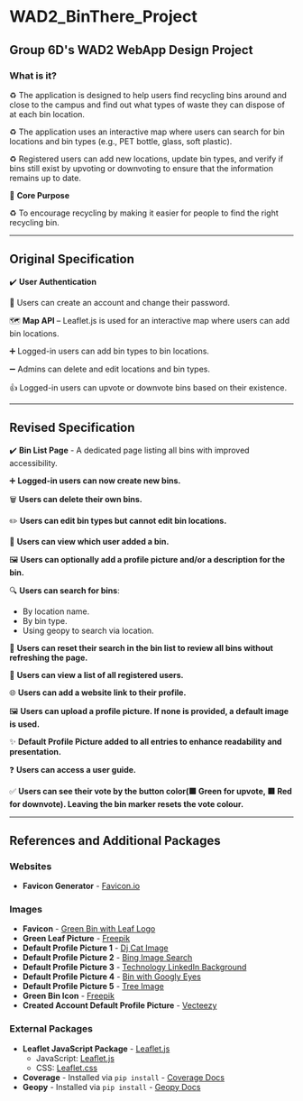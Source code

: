 # WAD2_BinThere_Project
## Group 6D's WAD2 WebApp Design Project

### What is it?​

♻️ The application is designed to help users find recycling bins around and close to the campus and find out what types of waste they can dispose of at each bin location.​

♻️ The application uses an interactive map where users can search for bin locations and bin types (e.g., PET bottle, glass, soft plastic).​

♻️ Registered users can add new locations, update bin types, and verify if bins still exist by upvoting or downvoting to ensure that the information remains up to date.​

📌 **Core Purpose**​

♻️ To encourage recycling by making it easier for people to find the right recycling bin.​

---

## Original Specification ​

✔️ **User Authentication** ​

📇 Users can create an account and change their password​.

🗺️ **Map API** – Leaflet.js is used for an interactive map where users can add bin locations​.

➕ Logged-in users can add bin types to bin locations​.

➖ Admins can delete and edit locations and bin types​.

👍 Logged-in users can upvote or downvote bins based on their existence.

---

## **Revised Specification**

✔️ **Bin List Page** - A dedicated page listing all bins with improved accessibility.

➕ **Logged-in users can now create new bins.**

🗑️ **Users can delete their own bins.**

✏️ **Users can edit bin types but cannot edit bin locations.**

👤 **Users can view which user added a bin.**

🖼️ **Users can optionally add a profile picture and/or a description for the bin.**

🔍 **Users can search for bins**:
   - By location name.
   - By bin type.
   - Using geopy to search via location.

🔄 **Users can reset their search in the bin list to review all bins without refreshing the page.**

👥 **Users can view a list of all registered users.**

🌐 **Users can add a website link to their profile.**

🖼️ **Users can upload a profile picture. If none is provided, a default image is used.**

✨ **Default Profile Picture added to all entries to enhance readability and presentation.**

❓ **Users can access a user guide.**

✅ **Users can see their vote by the button color(🟩 Green for upvote, 🟥 Red for downvote). Leaving the bin marker resets the vote colour.**


---

## **References and Additional Packages**

### Websites
- **Favicon Generator** - [Favicon.io](https://favicon.io/favicon-converter/)

### **Images**
- **Favicon** - [Green Bin with Leaf Logo](https://c8.alamy.com/comp/2HKEJ26/rubbish-bin-green-with-leaf-logo-design-vector-graphic-symbol-icon-illustration-creative-idea-2HKEJ26.jpg)
- **Green Leaf Picture** - [Freepik](https://img.freepik.com/premium-vector/eco-circle-with-hand-logo_78370-3923.jpg?w=2000)
- **Default Profile Picture 1** - [Dj Cat Image](https://archive.org/details/cat-meme-stock/素材/DJ猫.mp4)
- **Default Profile Picture 2** - [Bing Image Search](https://www.bing.com/images/search?view=detailV2&ccid=5GpH%2FATc&id=3CD6A2508F665A758A9E00ED778DF7BC0013B9F8&thid=OIP.5GpH_ATcZ3MIdbnMNJNG8AHaHa&mediaurl=https%3A%2F%2Fstatic.vecteezy.com%2Fsystem%2Fresources%2Fpreviews%2F010%2F852%2F913%2Foriginal%2Fleaf-icon-vector-png.png)
- **Default Profile Picture 3** - [Technology LinkedIn Background](https://wallpapers.com/images/hd/technology-linkedin-background-sj2amwxyouxivqod.jpg)
- **Default Profile Picture 4** - [Bin with Googly Eyes](https://i.pinimg.com/originals/b5/45/95/b54595929d40a4d90f717661bc905ec0.jpg)
- **Default Profile Picture 5** - [Tree Image](https://www.treesaw.co.uk/wp-content/uploads/2020/03/tree-3822149_1920.jpg)
- **Green Bin Icon** - [Freepik](https://www.freepik.com/icon/can_14863152#fromView=keyword&page=1&position=94&uuid=27a10ac2-d9fa-42d7-9951-86fcb72141ad)
- **Created Account Default Profile Picture** - [Vecteezy](https://static.vecteezy.com/system/resources/thumbnails/037/336/395/small_2x/user-profile-flat-illustration-avatar-person-icon-gender-neutral-silhouette-profile-picture-free-vector.jpg)

### **External Packages**
- **Leaflet JavaScript Package** - [Leaflet.js](https://leafletjs.com/index.html)
  - JavaScript: [Leaflet.js](https://unpkg.com/leaflet/dist/leaflet.js)
  - CSS: [Leaflet.css](https://unpkg.com/leaflet/dist/leaflet.css)
- **Coverage** - Installed via `pip install` - [Coverage Docs](https://coverage.readthedocs.io/en/7.7.0/)
- **Geopy** - Installed via `pip install` - [Geopy Docs](https://geopy.readthedocs.io/en/stable/)



